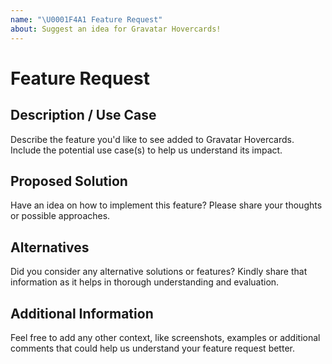 ```yaml
---
name: "\U0001F4A1 Feature Request"
about: Suggest an idea for Gravatar Hovercards!
---
```


# Feature Request

## Description / Use Case

Describe the feature you'd like to see added to Gravatar Hovercards. Include the potential use case(s) to help us understand its impact.

## Proposed Solution

Have an idea on how to implement this feature? Please share your thoughts or possible approaches.

## Alternatives

Did you consider any alternative solutions or features? Kindly share that information as it helps in thorough understanding and evaluation.

## Additional Information

Feel free to add any other context, like screenshots, examples or additional comments that could help us understand your feature request better.
